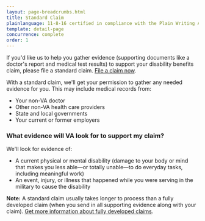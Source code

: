 ```yaml
---
layout: page-breadcrumbs.html
title: Standard Claim
plainlanguage: 11-8-16 certified in compliance with the Plain Writing Act
template: detail-page
concurrence: complete
order: 1
---
```


<div class="va-introtext">

If you'd like us to help you gather evidence (supporting documents like a doctor's report and medical test results) to support your disability benefits claim, please file a standard claim. [File a claim now](/disability-benefits/apply/).

With a standard claim, we'll get your permission to gather any needed evidence for you. This may include medical records from:

</div>

- Your non-VA doctor
- Other non-VA health care providers
- State and local governments
- Your current or former employers

### What evidence will VA look for to support my claim?

We'll look for evidence of:

- A current physical or mental disability (damage to your body or mind that makes you less able—or totally unable—to do everyday tasks, including meaningful work)
- An event, injury, or illness that happened while you were serving in the military to cause the disability

**Note:**
A standard claim usually takes longer to process than a fully developed claim (when you send in all supporting evidence along with your claim). [Get more information about fully developed claims](/disability-benefits/apply/claim-types/fully-developed-claim/).
